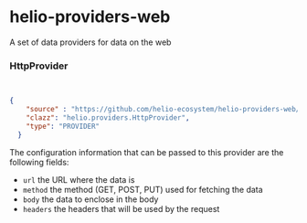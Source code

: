 # helio-providers-web

A set of data providers for data on the web


### HttpProvider

````json


{
    "source" : "https://github.com/helio-ecosystem/helio-providers-web/releases/download/v0.1.3/helio-providers-web-0.1.3.jar",
    "clazz": "helio.providers.HttpProvider",
    "type": "PROVIDER"
  }
````

The configuration information that can be passed to this provider are the following fields:

 * `url` the URL where the data is
 * `method` the method (GET, POST, PUT) used for fetching the data
 * `body` the data to enclose in the body
 * `headers` the headers that will be used by the request
